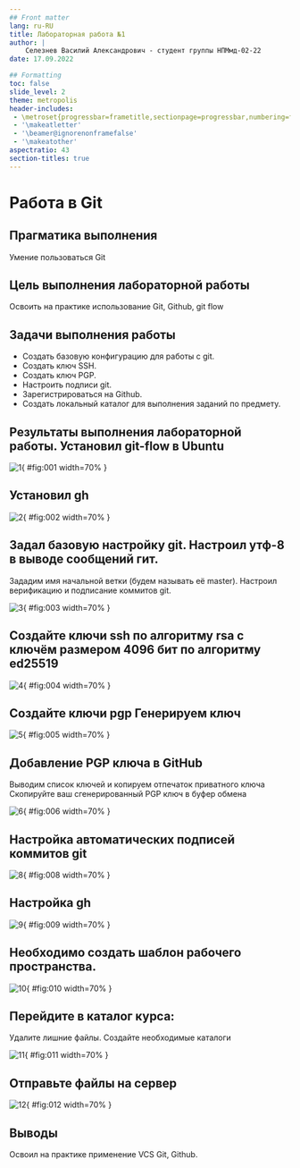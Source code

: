 ```yaml
---
## Front matter
lang: ru-RU
title: Лабораторная работа №1
author: |
	Селезнев Василий Александрович - студент группы НПМмд-02-22
date: 17.09.2022

## Formatting
toc: false
slide_level: 2
theme: metropolis
header-includes:
 - \metroset{progressbar=frametitle,sectionpage=progressbar,numbering=fraction}
 - '\makeatletter'
 - '\beamer@ignorenonframefalse'
 - '\makeatother'
aspectratio: 43
section-titles: true
---
```


# Работа в Git

## Прагматика выполнения

Умение пользоваться Git

## Цель выполнения лабораторной работы

Освоить на практике использование Git, Github, git flow

## Задачи выполнения работы

- Создать базовую конфигурацию для работы с git.
- Создать ключ SSH.
- Создать ключ PGP.
- Настроить подписи git.
- Зарегистрироваться на Github.
- Создать локальный каталог для выполнения заданий по предмету.

## Результаты выполнения лабораторной работы. Установил git-flow в Ubuntu

![1](image/1.png){ #fig:001 width=70% }

## Установил gh

![2](image/2.png){ #fig:002 width=70% }

## Задал базовую настройку git. Настроил утф-8 в выводе сообщений гит.
Зададим имя начальной ветки (будем называть её master). Настроил верификацию и подписание коммитов git.

![3](image/3.png){ #fig:003 width=70% }

## Создайте ключи ssh по алгоритму rsa с ключём размером 4096 бит по алгоритму ed25519

![4](image/4.png){ #fig:004 width=70% }

## Создайте ключи pgp Генерируем ключ

![5](image/5.png){ #fig:005 width=70% }

## Добавление PGP ключа в GitHub
Выводим список ключей и копируем отпечаток приватного ключа
Cкопируйте ваш сгенерированный PGP ключ в буфер обмена

![6](image/6.png){ #fig:006 width=70% }

## Настройка автоматических подписей коммитов git

![8](image/8.png){ #fig:008 width=70% }

## Настройка gh

![9](image/9.png){ #fig:009 width=70% }

## Необходимо создать шаблон рабочего пространства.

![10](image/10.png){ #fig:010 width=70% }

## Перейдите в каталог курса:
Удалите лишние файлы. Создайте необходимые каталоги

![11](image/11.png){ #fig:011 width=70% }

## Отправьте файлы на сервер

![12](image/12.png){ #fig:012 width=70% }

## Выводы

Освоил на практике применение VCS Git, Github.
